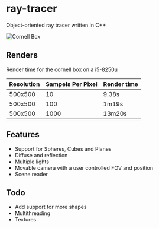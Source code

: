 # ray-tracer
Object-oriented ray tracer written in C++ 

![Cornell Box](https://raw.githubusercontent.com/niekvleeuwen/ray-tracer/blob/master/renders/cornel_box_5000ssp.png)

## Renders
Render time for the cornell box on a i5-8250u

| Resolution    | Sampels Per Pixel| Render time|
| ------------- |------------------| -----------|
| 500x500       | 10               | 9.38s      |
| 500x500       | 100              | 1m19s      |
| 500x500       | 1000             | 13m20s     |

## Features
* Support for Spheres, Cubes and Planes
* Diffuse and reflection
* Multiple lights
* Movable camera with a user controlled FOV and position
* Scene reader 

## Todo
* Add support for more shapes
* Multithreading
* Textures
